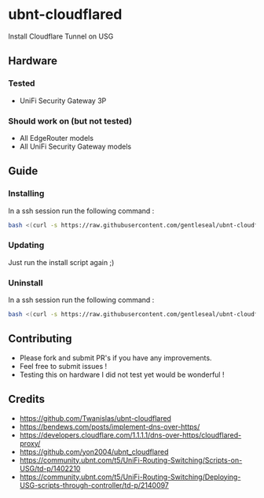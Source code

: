 # ubnt-cloudflared
Install Cloudflare Tunnel on USG

## Hardware
### Tested
* UniFi Security Gateway 3P

### Should work on (but not tested)
* All EdgeRouter models
* All UniFi Security Gateway models

## Guide
### Installing
In a ssh session run the following command :
```sh
bash <(curl -s https://raw.githubusercontent.com/gentleseal/ubnt-cloudflared/master/install.sh) REMOTE_CONFIG_TOKEN
```

### Updating
Just run the install script again ;)

### Uninstall
In a ssh session run the following command :
```sh
bash <(curl -s https://raw.githubusercontent.com/gentleseal/ubnt-cloudflared/master/uninstall.sh)
```

## Contributing
* Please fork and submit PR's if you have any improvements.
* Feel free to submit issues !
* Testing this on hardware I did not test yet would be wonderful !

## Credits
* https://github.com/Twanislas/ubnt-cloudflared
* https://bendews.com/posts/implement-dns-over-https/
* https://developers.cloudflare.com/1.1.1.1/dns-over-https/cloudflared-proxy/
* https://github.com/yon2004/ubnt_cloudflared
* https://community.ubnt.com/t5/UniFi-Routing-Switching/Scripts-on-USG/td-p/1402210
* https://community.ubnt.com/t5/UniFi-Routing-Switching/Deploying-USG-scripts-through-controller/td-p/2140097
